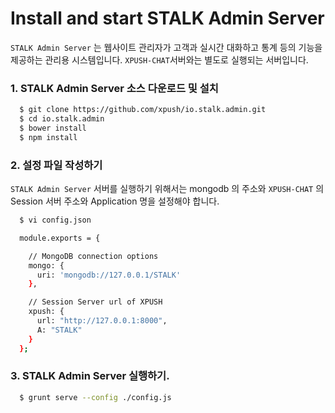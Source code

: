 Install and start STALK Admin Server
======================
`STALK Admin Server` 는 웹사이트 관리자가 고객과 실시간 대화하고 통계 등의 기능을 제공하는 관리용 시스템입니다.
`XPUSH-CHAT`서버와는 별도로 실행되는 서버입니다.

### 1. STALK Admin Server 소스 다운로드 및 설치
``` bash
  $ git clone https://github.com/xpush/io.stalk.admin.git
  $ cd io.stalk.admin
  $ bower install
  $ npm install
```

### 2. 설정 파일 작성하기
`STALK Admin Server` 서버를 실행하기 위해서는 mongodb 의 주소와 `XPUSH-CHAT` 의 Session 서버 주소와 Application 명을 설정해야 합니다.
``` bash
  $ vi config.json

  module.exports = {

    // MongoDB connection options
    mongo: {
      uri: 'mongodb://127.0.0.1/STALK'
    },

    // Session Server url of XPUSH
    xpush: {
      url: "http://127.0.0.1:8000",
      A: "STALK"
    }
  };

```  

### 3. STALK Admin Server 실행하기.
``` bash
  $ grunt serve --config ./config.js
```
